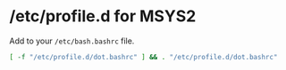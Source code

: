 /etc/profile.d for MSYS2
=========================

Add to your `/etc/bash.bashrc` file.

```sh
[ -f "/etc/profile.d/dot.bashrc" ] && . "/etc/profile.d/dot.bashrc"
```
